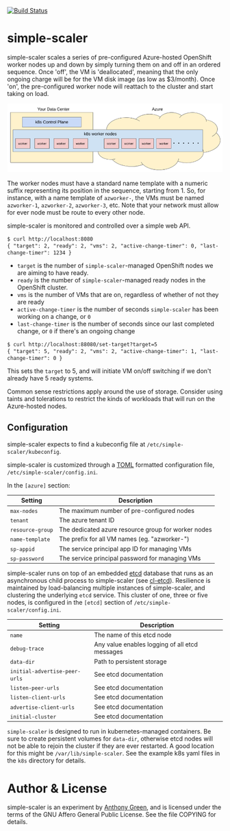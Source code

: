 [![Build Status](https://github.com/atgreen/simple-scaler/actions/workflows/build.yml/badge.svg)](https://github.com/atgreen/simple-scaler/actions)

# simple-scaler

simple-scaler scales a series of pre-configured Azure-hosted
OpenShift worker nodes up and down by simply turning them on and off
in an ordered sequence.  Once 'off', the VM is 'deallocated', meaning
that the only ongoing charge will be for the VM disk image (as low as
$3/month).  Once 'on', the pre-configured worker node will reattach
to the cluster and start taking on load.

![alt text](simple-scaler.png "Stretching your cluster to Azure")


The worker nodes must have a standard name template with a numeric
suffix representing its position in the sequence, starting
from 1. So, for instance, with a name template of `azworker-`, the VMs
must be named `azworker-1`, `azworker-2`, `azworker-3`, etc.  Note
that your network must allow for ever node must be route to every
other node.

simple-scaler is monitored and controlled over a simple web API.

```
$ curl http://localhost:8080
{ "target": 2, "ready": 2, "vms": 2, "active-change-timer": 0, "last-change-timer": 1234 }
```

 * `target` is the number of `simple-scaler`-managed OpenShift nodes we are aiming to have ready.
 * `ready` is the number of `simple-scaler`-managed ready nodes in the OpenShift cluster.
 * `vms` is the number of VMs that are on, regardless of whether of not they are ready
 * `active-change-timer` is the number of seconds `simple-scaler` has been working on a change, or `0`
 * `last-change-timer` is the number of seconds since our last completed change, or `0` if there's an ongoing change

```
$ curl http://localhost:88080/set-target?target=5
{ "target": 5, "ready": 2, "vms": 2, "active-change-timer": 1, "last-change-timer": 0 }
```

This sets the `target` to 5, and will initiate VM on/off switching if
we don't already have 5 ready systems.

Common sense restrictions apply around the use of storage.  Consider
using taints and tolerations to restrict the kinds of workloads that
will run on the Azure-hosted nodes.


Configuration
-------------

simple-scaler expects to find a kubeconfig file at `/etc/simple-scaler/kubeconfig`.

simple-scaler is customized through a [TOML](https://toml.io)
formatted configuration file, `/etc/simple-scaler/config.ini`.

In the `[azure]` section:

| Setting          | Description                                         |
|------------------|----------------------------------------------------- |
| `max-nodes`      | The maximum number of pre-configured nodes          |
| `tenant`         | The azure tenant ID                                 |
| `resource-group` | The dedicated azure resource group for worker nodes |
| `name-template`  | The prefix for all VM names (eg. "azworker-")       |
| `sp-appid`       | The service principal app ID for managing VMs       |
| `sp-password`    | The service principal password for managing VMs     |

simple-scaler runs on top of an embedded [etcd](https://etcd.io/)
database that runs as an asynchronous child process to simple-scaler
(see [cl-etcd](https://github.com/atgreen/cl-etcd)).  Resilience is
maintained by load-balancing multiple instances of simple-scaler, and
clustering the underlying `etcd` service.  This cluster of one, three
or five nodes, is configured in the `[etcd]` section of
`/etc/simple-scaler/config.ini`.

| Setting                       | Description                                    |
|-------------------------------|------------------------------------------------  |
| `name`                        | The name of this etcd node                     |
| `debug-trace`                 | Any value enables logging of all etcd messages |
| `data-dir`                    | Path to persistent storage                     |
| `initial-advertise-peer-urls` | See etcd documentation                         |
| `listen-peer-urls`            | See etcd documentation                         |
| `listen-client-urls`          | See etcd documentation                         |
| `advertise-client-urls`       | See etcd documentation                         |
| `initial-cluster`             | See etcd documentation                         |

`simple-scaler` is designed to run in kubernetes-managed containers.
Be sure to create persistent volumes for `data-dir`, otherwise etcd
nodes will not be able to rejoin the cluster if they are ever
restarted.  A good location for this might be
`/var/lib/simple-scaler`.  See the example k8s yaml files in the `k8s`
directory for details.

Author & License
=================

simple-scaler is an experiment by [Anthony
Green](https://linkedin.com/in/green), and is licensed under the terms
of the GNU Affero General Public License.  See the file COPYING for
details.
